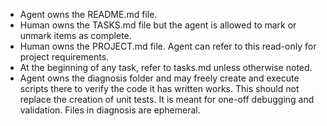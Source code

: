 - Agent owns the README.md file.
- Human owns the TASKS.md file but the agent is allowed to mark or unmark items as complete.
- Human owns the PROJECT.md file. Agent can refer to this read-only for project requirements.
- At the beginning of any task, refer to tasks.md unless otherwise noted.
- Agent owns the diagnosis folder and may freely create and execute scripts there to verify the code it has written works. This should not replace the creation of unit tests. It is meant for one-off debugging and validation. Files in diagnosis are ephemeral.